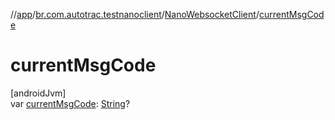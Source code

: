 //[app](../../../index.md)/[br.com.autotrac.testnanoclient](../index.md)/[NanoWebsocketClient](index.md)/[currentMsgCode](current-msg-code.md)

# currentMsgCode

[androidJvm]\
var [currentMsgCode](current-msg-code.md): [String](https://kotlinlang.org/api/latest/jvm/stdlib/kotlin/-string/index.html)?
